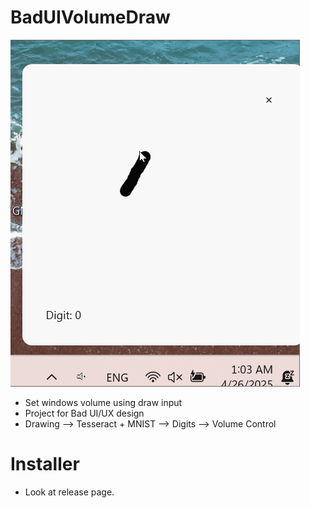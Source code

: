 # BadUIVolumeDraw

![](demo.gif)

- Set windows volume using draw input
- Project for Bad UI/UX design
- Drawing --> Tesseract + MNIST --> Digits --> Volume Control

# Installer

- Look at release page.

